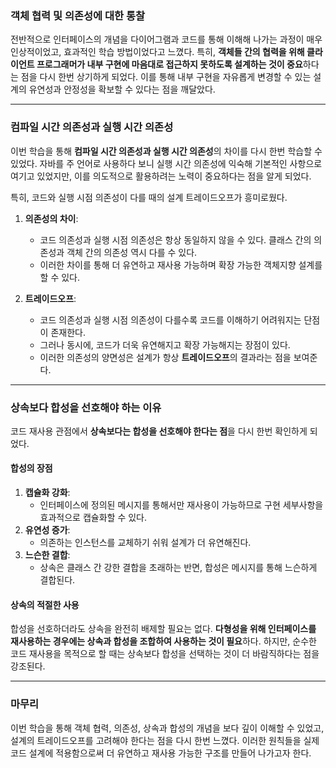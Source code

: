 ### 객체 협력 및 의존성에 대한 통찰

전반적으로 인터페이스의 개념을 다이어그램과 코드를 통해 이해해 나가는 과정이 매우 인상적이었고, 
효과적인 학습 방법이었다고 느꼈다. 특히, **객체들 간의 협력을 위해 클라이언트 프로그래머가 내부 구현에 마음대로 접근하지 못하도록 설계하는 것이 중요**하다는 점을 다시 한번 상기하게 되었다. 
이를 통해 내부 구현을 자유롭게 변경할 수 있는 설계의 유연성과 안정성을 확보할 수 있다는 점을 깨달았다.

---

### 컴파일 시간 의존성과 실행 시간 의존성

이번 학습을 통해 **컴파일 시간 의존성과 실행 시간 의존성**의 차이를 다시 한번 학습할 수 있었다. 
자바를 주 언어로 사용하다 보니 실행 시간 의존성에 익숙해 기본적인 사항으로 여기고 있었지만, 이를 의도적으로 활용하려는 노력이 중요하다는 점을 알게 되었다. 

특히, 코드와 실행 시점 의존성이 다를 때의 설계 트레이드오프가 흥미로웠다. 

1. **의존성의 차이**:  
   - 코드 의존성과 실행 시점 의존성은 항상 동일하지 않을 수 있다. 클래스 간의 의존성과 객체 간의 의존성 역시 다를 수 있다. 
   - 이러한 차이를 통해 더 유연하고 재사용 가능하며 확장 가능한 객체지향 설계를 할 수 있다.

2. **트레이드오프**:  
   - 코드 의존성과 실행 시점 의존성이 다를수록 코드를 이해하기 어려워지는 단점이 존재한다. 
   - 그러나 동시에, 코드가 더욱 유연해지고 확장 가능해지는 장점이 있다. 
   - 이러한 의존성의 양면성은 설계가 항상 **트레이드오프**의 결과라는 점을 보여준다.

---

### 상속보다 합성을 선호해야 하는 이유

코드 재사용 관점에서 **상속보다는 합성을 선호해야 한다는 점**을 다시 한번 확인하게 되었다. 

#### 합성의 장점
1. **캡슐화 강화**:  
   - 인터페이스에 정의된 메시지를 통해서만 재사용이 가능하므로 구현 세부사항을 효과적으로 캡슐화할 수 있다.
2. **유연성 증가**:  
   - 의존하는 인스턴스를 교체하기 쉬워 설계가 더 유연해진다.
3. **느슨한 결합**:  
   - 상속은 클래스 간 강한 결합을 초래하는 반면, 합성은 메시지를 통해 느슨하게 결합된다.

#### 상속의 적절한 사용
합성을 선호하더라도 상속을 완전히 배제할 필요는 없다. 
**다형성을 위해 인터페이스를 재사용하는 경우에는 상속과 합성을 조합하여 사용하는 것이 필요**하다. 
하지만, 순수한 코드 재사용을 목적으로 할 때는 상속보다 합성을 선택하는 것이 더 바람직하다는 점을 강조된다.

---

### 마무리
이번 학습을 통해 객체 협력, 의존성, 상속과 합성의 개념을 보다 깊이 이해할 수 있었고, 
설계의 트레이드오프를 고려해야 한다는 점을 다시 한번 느꼈다. 
이러한 원칙들을 실제 코드 설계에 적용함으로써 더 유연하고 재사용 가능한 구조를 만들어 나가고자 한다.
